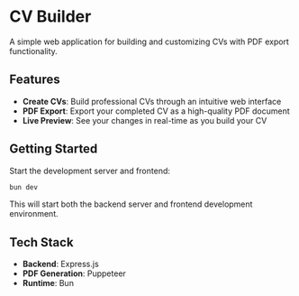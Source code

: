# CV Builder

A simple web application for building and customizing CVs with PDF export functionality.

## Features

- **Create CVs**: Build professional CVs through an intuitive web interface
- **PDF Export**: Export your completed CV as a high-quality PDF document
- **Live Preview**: See your changes in real-time as you build your CV

## Getting Started

Start the development server and frontend:

```bash
bun dev
```

This will start both the backend server and frontend development environment.

## Tech Stack

- **Backend**: Express.js
- **PDF Generation**: Puppeteer
- **Runtime**: Bun

